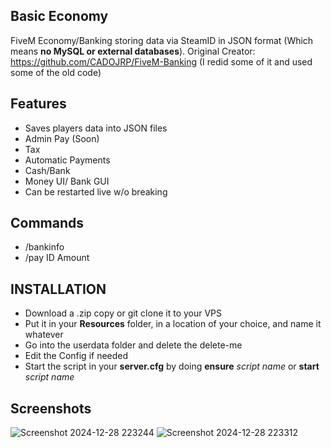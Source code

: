 ## Basic Economy
FiveM Economy/Banking storing data via SteamID in JSON format (Which means **no MySQL or external databases**). Original Creator: https://github.com/CADOJRP/FiveM-Banking (I redid some of it and used some of the old code)

## Features
* Saves players data into JSON files
* Admin Pay (Soon)
* Tax
* Automatic Payments
* Cash/Bank
* Money UI/ Bank GUI
* Can be restarted live w/o breaking

## Commands
* /bankinfo
* /pay ID Amount

## INSTALLATION
* Download a .zip copy or git clone it to your VPS
* Put it in your **Resources** folder, in a location of your choice, and name it whatever
* Go into the userdata folder and delete the delete-me
* Edit the Config if needed
* Start the script in your **server.cfg** by doing **ensure** *script name* or **start** *script name*

## Screenshots
![Screenshot 2024-12-28 223244](https://github.com/user-attachments/assets/6102af3e-fca7-4eca-a8b2-95c2d949a59b)
![Screenshot 2024-12-28 223312](https://github.com/user-attachments/assets/5c109d3c-03f0-40dc-a613-df97c4658d51)
